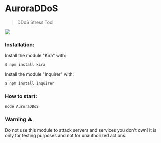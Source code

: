 # AuroraDDoS

> DDoS Stress Tool

![](https://steamuserimages-a.akamaihd.net/ugc/867369697859373429/7C3853C839D333B4DF903A43A0B5C9404CA7B89A/?imw=512&imh=512&ima=fit&impolicy=Letterbox&imcolor=%23000000&letterbox=true)

### Installation:
Install the module "Kira" with:

```bash
$ npm install kira
```

Install the module "Inquirer" with:

```bash
$ npm install inquirer
```

### How to start:

```bash
node AuroraDDoS
```

### Warning ⚠️

Do not use this module to attack servers and services you don't own! It is only for testing purposes and not for unauthorized actions.
